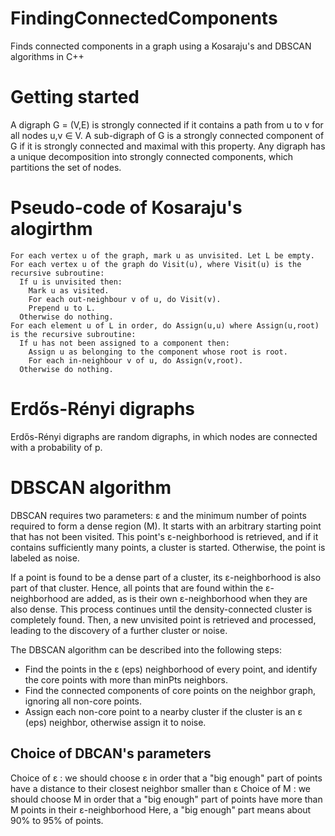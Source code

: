# FindingConnectedComponents
Finds connected components in a graph using a Kosaraju's and DBSCAN algorithms in C++

# Getting started
A digraph G = (V,E) is strongly connected if it contains a path from u to v for all nodes u,v ∈ V. A sub-digraph of G is a strongly connected component of G if it is strongly connected and maximal with this property. Any digraph has a unique decomposition into strongly connected components, which partitions the set of nodes.

# Pseudo-code of Kosaraju's alogirthm
    For each vertex u of the graph, mark u as unvisited. Let L be empty.
    For each vertex u of the graph do Visit(u), where Visit(u) is the recursive subroutine:
      If u is unvisited then:
        Mark u as visited.
        For each out-neighbour v of u, do Visit(v).
        Prepend u to L.
      Otherwise do nothing.
    For each element u of L in order, do Assign(u,u) where Assign(u,root) is the recursive subroutine:
      If u has not been assigned to a component then:
        Assign u as belonging to the component whose root is root. 
        For each in-neighbour v of u, do Assign(v,root). 
      Otherwise do nothing.


# Erdős-Rényi digraphs
Erdős-Rényi digraphs are random digraphs, in which nodes are connected with a probability of p.

# DBSCAN algorithm
DBSCAN requires two parameters: ε and the minimum number of points required to form a dense region (M). It starts with an arbitrary starting point that has not been visited. This point's ε-neighborhood is retrieved, and if it contains sufficiently many points, a cluster is started. Otherwise, the point is labeled as noise. 

If a point is found to be a dense part of a cluster, its ε-neighborhood is also part of that cluster. Hence, all points that are found within the ε-neighborhood are added, as is their own ε-neighborhood when they are also dense. This process continues until the density-connected cluster is completely found. Then, a new unvisited point is retrieved and processed, leading to the discovery of a further cluster or noise.


The DBSCAN algorithm can be described into the following steps:

- Find the points in the ε (eps) neighborhood of every point, and identify the core points with more than minPts neighbors.
- Find the connected components of core points on the neighbor graph, ignoring all non-core points.
- Assign each non-core point to a nearby cluster if the cluster is an ε (eps) neighbor, otherwise assign it to noise.

## Choice of DBCAN's parameters
Choice of ε : we should choose ε in order that a "big enough" part of points have a distance to their closest neighbor smaller than ε
Choice of M : we should choose M in order that a "big enough" part of points have more than M points in their ε-neighborhood
Here, a "big enough" part means about 90% to 95% of points.
